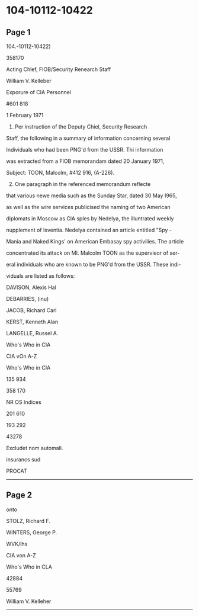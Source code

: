 # 104-10112-10422

## Page 1

104.-10112-10422)

358170

Acting Chlef, FIOB/Security Renearch Staff

William V. Kelleber

Exporure of CIA Personnel

#601 818

1 February 1971

1. Per instruction of the Deputy Chiel, Security Research

Staff, the following in a summary of information concerning several

Individuals who had been PNG'd from the USSR. Thi information

was extracted from a FIOB memorandam dated 20 January 1971,

Subject: TOON, Malcolm, #412 916, (A-226).

2. One paragraph in the referenced memorandum reflecte

that various newe media such as the Sunday Star, dated 30 May I965,

as well as the wire services publicised the naming of two American

diplomats in Moscow as ClA sples by Nedelya, the illuntrated weekly

nupplement of Isventia. Nedelya contained an article entitled "Spy -

Mania and Naked Kings' on American Embasay spy activilies. The article

concentrated its attack on MI. Malcolm TOON as the supervieor of ser-

eral individuals who are known to be PNG'd from the USSR. These indi-

viduals are listed as follows:

DAVISON, Alexis Hal

DEBARRIES, (inu)

JACOB, Richard Carl

KERST, Kenneth Alan

LANGELLE, Russel A.

Who's Who in CIA

CIA vOn A-Z

Who's Who in CIA

135 934

358 170

NR OS Indices

201 610

193 292

43278

Excludet nom automali.

insurancs sud

PROCAT

---

## Page 2

onto

STOLZ, Richard F.

WINTERS, George P.

WVK/lhs

CIA von A-Z

Who's Who in CLA

42884

55769

William V. Kelleher

---

